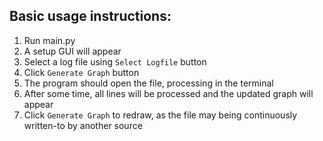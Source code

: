 ## Basic usage instructions:

1. Run main.py
2. A setup GUI will appear
3. Select a log file using `Select Logfile` button
4. Click `Generate Graph` button
5. The program should open the file, processing in the terminal
6. After some time, all lines will be processed and the updated graph will appear
7. Click `Generate Graph` to redraw, as the file may being continuously written-to by another source
